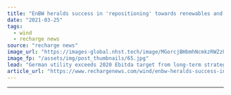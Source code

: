 ```yaml
---
title: "EnBW heralds success in 'repositioning' towards renewables and grids"
date: "2021-03-25"
tags: 
  - wind
  - recharge news
source: "recharge news"
image_url: "https://images-global.nhst.tech/image/MGorcjBHbmhNcmkzRWZzUmVNQ0k4SkNBUFJybW1YR3hrL1dWWmxIT0FnTT0=/nhst/binary/931c9f0d6d601b8c45d89e5a68fec97d"
image_fp: "/assets/img/post_thumbnails/65.jpg"
lead: "German utility exceeds 2020 Ebitda target from long-term strategic programme to 'align with the needs of the energy transition'"
article_url: "https://www.rechargenews.com/wind/enbw-heralds-success-in-repositioning-towards-renewables-and-grids/2-1-987351"
---
```


---

